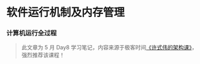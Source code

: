 # 软件运行机制及内存管理

### 计算机运行全过程

> 此文章为 5 月 Day8 学习笔记，内容来源于极客时间[《许式伟的架构课》](http://gk.link/a/122Qp)，强烈推荐该课程！
